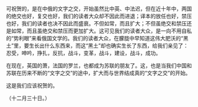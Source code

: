 可祝贺的，是在中俄的文字之交，开始虽然比中英、中法迟，但在近十年中，两国的绝交也好，复交也好，我们的读者大众却不因此而进退；译本的放任也好，禁压也好，我们的读者也决不因此而盛衰。不但如常，而且扩大；不但虽绝交和禁压还是如常，而且虽绝交和禁压而更加扩大。这可见我们的读者大众，是一向不用自私的“势利眼”来看俄国文学的。我们的读者大众，在朦胧中早知道这伟大肥沃的“黑土”里，要生长出什么东西来，而这“黑土”却也确实生长了东西，给我们亲见了：忍受，呻吟，挣扎，反抗，战斗，变革，战斗，建设，战斗，成功。

在现在，英国的萧，法国的罗兰，也都成为苏联的朋友了。这，也是当我们中国和苏联在历来不断的“文字之交”的途中，扩大而与世界结成真的“文字之交”的开始。

这是我们应该祝贺的。

  

（十二月三十日。）